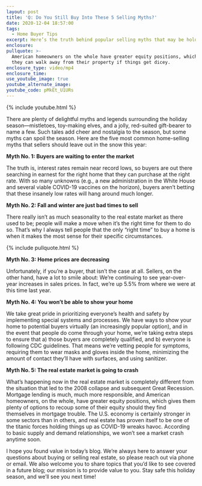 ```yaml
---
layout: post
title: 'Q: Do You Still Buy Into These 5 Selling Myths?'
date: 2020-12-04 18:57:00
tags:
  - Home Buyer Tips
excerpt: Here’s the truth behind popular selling myths that may be holding you back.
enclosure:
pullquote: >-
  American homeowners on the whole have greater equity positions, which means
  they can walk away from their property if things get dicey.
enclosure_type: video/mp4
enclosure_time:
use_youtube_image: true
youtube_alternate_image:
youtube_code: pMkEt_U1URs
---
```


{% include youtube.html %}

There are plenty of delightful myths and legends surrounding the holiday season—mistletoes, toy-making elves, and a jolly, red-suited gift-bearer to name a few. Such tales add cheer and nostalgia to the season, but some myths can spoil the season. Here are the five most common home-selling myths that sellers should leave out in the snow this year:&nbsp;

**Myth No. 1: Buyers are waiting to enter the market**

The truth is, interest rates remain near record lows, so buyers are out there searching in earnest for the right home that they can purchase at the right rate. With so many unknowns (e.g., a new administration in the White House and several viable COVID-19 vaccines on the horizon), buyers aren’t betting that these insanely low rates will hang around much longer.&nbsp;

**Myth No. 2: Fall and winter are just bad times to sell&nbsp;**

There really isn’t as much seasonality to the real estate market as there used to be; people will make a move when it’s the right time for them to do so. That’s why I always tell people that the only “right time” to buy a home is when it makes the most sense for their specific circumstances.&nbsp;

{% include pullquote.html %}

**Myth No. 3: Home prices are decreasing&nbsp;**

Unfortunately, if you’re a buyer, that isn’t the case at all. Sellers, on the other hand, have a lot to smile about: We’re continuing to see year-over-year increases in sales prices. In fact, we’re up 5.5% from where we were at this time last year.&nbsp;

**Myth No. 4: You won’t be able to show your home**

We take great pride in prioritizing everyone’s health and safety by implementing special systems and processes. We have ways to show your home to potential buyers virtually (an increasingly popular option), and in the event that people do come through your home, we’re taking extra steps to ensure that a) those buyers are completely qualified, and b) everyone is following CDC guidelines. That means we’re vetting people for symptoms, requiring them to wear masks and gloves inside the home, minimizing the amount of contact they’ll have with surfaces, and using sanitizer.&nbsp;

**Myth No. 5: The real estate market is going to crash**

What’s happening now in the real estate market is completely different from the situation that led to the 2008 collapse and subsequent Great Recession. Mortgage lending is much, much more responsible, and American homeowners, on the whole, have greater equity positions, which gives them plenty of options to recoup some of their equity should they find themselves in mortgage trouble. The U.S. economy is certainly stronger in some sectors than in others, and real estate has proven itself to be one of the titanic forces holding things up as COVID-19 wreaks havoc. According to basic supply and demand relationships, we won’t see a market crash anytime soon.&nbsp;

I hope you found value in today’s blog. We’re always here to answer your questions about buying or selling real estate, so please reach out via phone or email. We also welcome you to share topics that you’d like to see covered in a future blog; our mission is to provide value to you. Stay safe this holiday season, and we’ll see you next time\!